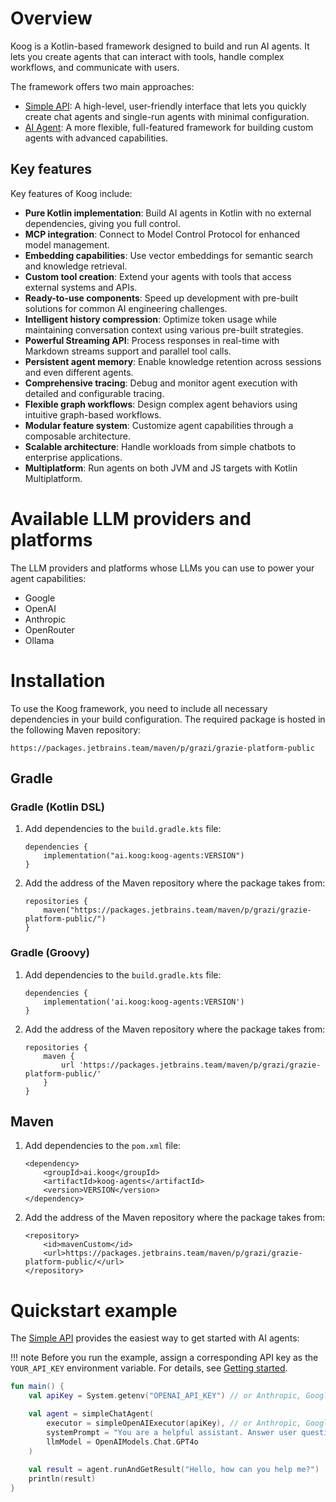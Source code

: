 # Overview

Koog is a Kotlin-based framework designed to build and run AI agents. It lets you create agents that can interact with tools, handle complex workflows, and communicate with users.

The framework offers two main approaches:

* [Simple API](simple-api-getting-started): A high-level, user-friendly interface that lets you quickly create chat agents and single-run agents with minimal configuration.
* [AI Agent](ai-agent-getting-started): A more flexible, full-featured framework for building custom agents with advanced capabilities.

## Key features

Key features of Koog include:

- **Pure Kotlin implementation**: Build AI agents in Kotlin with no external dependencies, giving you full control.
- **MCP integration**: Connect to Model Control Protocol for enhanced model management.
- **Embedding capabilities**: Use vector embeddings for semantic search and knowledge retrieval.
- **Custom tool creation**: Extend your agents with tools that access external systems and APIs.
- **Ready-to-use components**: Speed up development with pre-built solutions for common AI engineering challenges.
- **Intelligent history compression**: Optimize token usage while maintaining conversation context using various pre-built strategies.
- **Powerful Streaming API**: Process responses in real-time with Markdown streams support and parallel tool calls.
- **Persistent agent memory**: Enable knowledge retention across sessions and even different agents.
- **Comprehensive tracing**: Debug and monitor agent execution with detailed and configurable tracing.
- **Flexible graph workflows**: Design complex agent behaviors using intuitive graph-based workflows.
- **Modular feature system**: Customize agent capabilities through a composable architecture.
- **Scalable architecture**: Handle workloads from simple chatbots to enterprise applications.
- **Multiplatform**: Run agents on both JVM and JS targets with Kotlin Multiplatform.

# Available LLM providers and platforms

The LLM providers and platforms whose LLMs you can use to power your agent capabilities:

- Google
- OpenAI
- Anthropic
- OpenRouter
- Ollama

# Installation

To use the Koog framework, you need to include all necessary dependencies in your build configuration.
The required package is hosted in the following Maven repository:

```
https://packages.jetbrains.team/maven/p/grazi/grazie-platform-public
```

## Gradle

### Gradle (Kotlin DSL)

1. Add dependencies to the `build.gradle.kts` file:

    ```
    dependencies {
        implementation("ai.koog:koog-agents:VERSION")
    }
    ```

2. Add the address of the Maven repository where the package takes from:

    ```
    repositories {
        maven("https://packages.jetbrains.team/maven/p/grazi/grazie-platform-public/")
    }
    ```

### Gradle (Groovy)

1. Add dependencies to the `build.gradle.kts` file:

    ```
    dependencies {
        implementation('ai.koog:koog-agents:VERSION')
    }
    ```

2. Add the address of the Maven repository where the package takes from:

    ```
    repositories {
        maven {
            url 'https://packages.jetbrains.team/maven/p/grazi/grazie-platform-public/'
        }
    }
    ```

## Maven

1. Add dependencies to the `pom.xml` file:

    ```
    <dependency>
        <groupId>ai.koog</groupId>
        <artifactId>koog-agents</artifactId>
        <version>VERSION</version>
    </dependency>
    ```

2. Add the address of the Maven repository where the package takes from:

    ```
    <repository>
        <id>mavenCustom</id>
        <url>https://packages.jetbrains.team/maven/p/grazi/grazie-platform-public/</url>
    </repository>
    ```


# Quickstart example

The [Simple API](simple-api-getting-started) provides the easiest way to get started with AI agents:

!!! note
    Before you run the example, assign a corresponding API key as the `YOUR_API_KEY` environment variable. For details, see [Getting started](simple-api-getting-started.md).

```kotlin
fun main() {
    val apiKey = System.getenv("OPENAI_API_KEY") // or Anthropic, Google, OpenRouter, etc.

    val agent = simpleChatAgent(
        executor = simpleOpenAIExecutor(apiKey), // or Anthropic, Google, OpenRouter, etc.
        systemPrompt = "You are a helpful assistant. Answer user questions concisely.",
        llmModel = OpenAIModels.Chat.GPT4o
    )
   
    val result = agent.runAndGetResult("Hello, how can you help me?")
    println(result)
}
```
